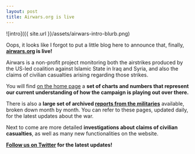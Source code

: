 ```yaml
---
layout: post
title: Airwars.org is live
---
```

![intro]({{ site.url }}/assets/airwars-intro-blurb.png)

Oops, it looks like I forgot to put a little blog here to announce that, finally, **[airwars.org](http://airwars.org) is live!**

Airwars is a non-profit project monitoring both the airstrikes produced by the US-led coalition against Islamic State in Iraq and Syria, and also the claims of civilian casualties arising regarding those strikes.

You will find [on the home page](http://airwars.org) a **set of charts and numbers that represent our current understanding of how the campaign is playing out over there.**

There is also a **large set of archived [reports from the militaries](http://airwars.org/daily-reports)** available, broken down month by month. You can refer to these pages, updated daily, for the latest updates about the war.

Next to come are more detailed **investigations about claims of civilian casualties**, as well as many new functionalities on the website.

**[Follow us on Twitter](https://twitter.com/airwars_) for the latest updates!**
